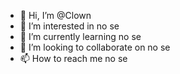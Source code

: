 - 👋 Hi, I’m @Clown
- 👀 I’m interested in no se
- 🌱 I’m currently learning no se
- 💞️ I’m looking to collaborate on no se
- 📫 How to reach me no se

<!---
Clownahhhhhh/Clownahhhhhh is a ✨ special ✨ repository because its `README.md` (this file) appears on your GitHub profile.
You can click the Preview link to take a look at your changes.
--->
